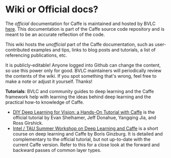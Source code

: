 # Wiki or Official docs?

The *official* documentation for Caffe is maintained and hosted by BVLC [here](http://caffe.berkeleyvision.org).
This documentation is part of the Caffe source code repository and is meant to be an accurate reflection of the code.

This wiki hosts the *unofficial* part of the Caffe documentation, such as user-contributed examples and tips, links to blog posts and tutorials, a list of referencing publications, etc.

It is publicly-editable! Anyone logged into Github can change the content, so use this power only for good.
BVLC maintainers will periodically review the contents of the wiki. If you spot something that's wrong, feel free to make a note or adjust it yourself. Thanks!

**Tutorials**: BVLC and community guides to deep learning and the Caffe framework help with learning the ideas behind deep learning and the practical how-to knowledge of Caffe.

- [DIY Deep Learning for Vision: a Hands-On Tutorial with Caffe](https://docs.google.com/presentation/d/1UeKXVgRvvxg9OUdh_UiC5G71UMscNPlvArsWER41PsU/edit#slide=id.p) is the official tutorial by Evan Shelhamer, Jeff Donahue, Yangqing Jia, and Ross Girshick.
- [Intel / TAU Summer Workshop on Deep Learning and Caffe](http://courses.cs.tau.ac.il/Caffe_workshop/Bootcamp/) is a short course on deep learning and Caffe by Boris Ginzburg. It is detailed and complementary to the official tutorial, but not up-to-date with the current Caffe version. Refer to this for a close look at the forward and backward passes of common layer types.